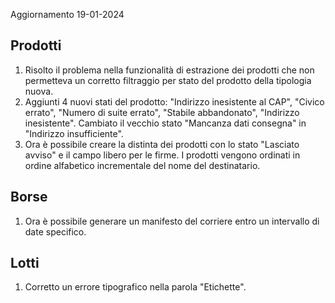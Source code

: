 Aggiornamento 19-01-2024

## Prodotti
1. Risolto il problema nella funzionalità di estrazione dei prodotti che non permetteva un corretto filtraggio per stato del prodotto della tipologia nuova.
2. Aggiunti 4 nuovi stati del prodotto: "Indirizzo inesistente al CAP", "Civico errato", "Numero di suite errato", "Stabile abbandonato", "Indirizzo inesistente". Cambiato il vecchio stato "Mancanza dati consegna" in "Indirizzo insufficiente". 
3. Ora è possibile creare la distinta dei prodotti con lo stato "Lasciato avviso" e il campo libero per le firme. I prodotti vengono ordinati in ordine alfabetico incrementale del nome del destinatario.

## Borse
1. Ora è possibile generare un manifesto del corriere entro un intervallo di date specifico.

## Lotti
1. Corretto un errore tipografico nella parola "Etichette".
